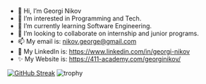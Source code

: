 - 👋 Hi, I’m Georgi Nikov
- 👀 I’m interested in Programming and Tech. 
- 🌱 I’m currently learning Software Engineering.
- 💞️ I’m looking to collaborate on internship and junior programs.
- 📫 My email is: nikov.george@gmail.com 
- 📱 My LinkedIn is: https://www.linkedin.com/in/georgi-nikov
- ✨ My Website is: https://411-academy.com/georginikov/

[![GitHub Streak](https://github-readme-streak-stats.herokuapp.com?user=george-nikov&border_radius=)](https://github.com/george-nikov)
![trophy](https://github-profile-trophy.vercel.app/?username=george-nikov)
